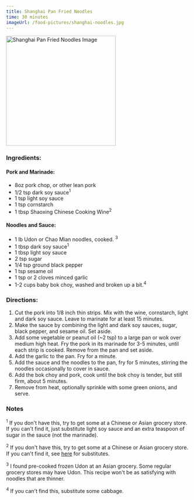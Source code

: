 ```yaml
---
title: Shanghai Pan Fried Noodles
time: 30 minutes
imageUrl: /food-pictures/shanghai-noodles.jpg
---
```


<img src="/_public/shanghai-noodles.jpg" alt="Shanghai Pan Fried Noodles Image" width="300"/>

### Ingredients:

#### Pork and Marinade:

- 8oz pork chop, or other lean pork
- 1/2 tsp dark soy sauce<sup>1</sup>
- 1 tsp light soy sauce
- 1 tsp cornstarch
- 1 tbsp Shaoxing Chinese Cooking Wine<sup>2</sup>

#### Noodles and Sauce:

- 1 lb Udon or Chao Mian noodles, cooked. <sup>3</sup>
- 1 tbsp dark soy sauce<sup>1</sup>
- 1 tbsp light soy sauce
- 2 tsp sugar
- 1/4 tsp ground black pepper
- 1 tsp sesame oil
- 1 tsp or 2 cloves minced garlic
- 1-2 cups baby bok choy, washed and broken up a bit.<sup>4</sup>

### Directions:

1. Cut the pork into 1/8 inch thin strips. Mix with the wine, cornstarch, light and dark soy sauce. Leave to marinate for at least 15 minutes.
2. Make the sauce by combining the light and dark soy sauces, sugar, black pepper, and sesame oil. Set aside.
3. Add some vegetable or peanut oil (~2 tsp) to a large pan or wok over medium high heat. Fry the pork in its marinade for 3-5 minutes, until each strip is cooked. Remove from the pan and set aside.
4. Add the garlic to the pan. Fry for a minute.
5. Add the sauce and the noodles to the pan, fry for 5 minutes, stirring the noodles occasionally to cover in sauce.
6. Add the bok choy and pork, cook until the bok choy is tender, but still firm, about 5 minutes.
7. Remove from heat, optionally sprinkle with some green onions, and serve.

### Notes

<sup>1</sup> If you don't have this, try to get some at a Chinese or Asian grocery store. If you can't find it, just substitute light soy sauce and an extra teaspoon of sugar in the sauce (not the marinade).

<sup>2</sup> If you don't have this, try to get some at a Chinese or Asian grocery store. If you can't find it, see [here](https://www.fitibility.com/shaoxing-wine-substitutes/) for substitutes.

<sup>3</sup> I found pre-cooked frozen Udon at an Asian grocery. Some regular grocery stores may have Udon. This recipe won't be as satisfying with noodles that are thinner.

<sup>4</sup> If you can't find this, substitute some cabbage.